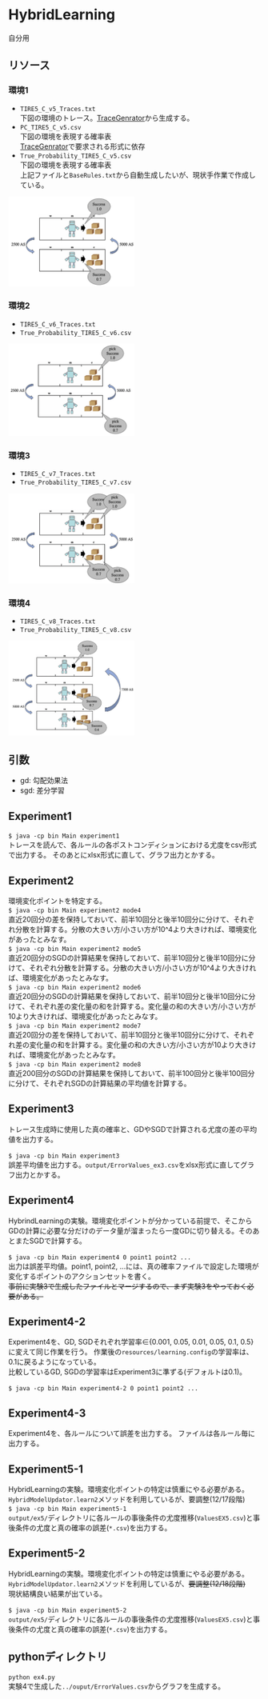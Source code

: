 # HybridLearning

自分用

## リソース
### 環境1

- `TIRE5_C_v5_Traces.txt` <br>
下図の環境のトレース。[TraceGenrator](https://github.com/iidachihiro/TraceGenerator)から生成する。
- `PC_TIRE5_C_v5.csv` <br>
下図の環境を表現する確率表 <br>
[TraceGenrator](https://github.com/iidachihiro/TraceGenerator)で要求される形式に依存
- `True_Probability_TIRE5_C_v5.csv` <br>
下図の環境を表現する確率表 <br>
上記ファイルと`BaseRules.txt`から自動生成したいが、現状手作業で作成している。<br>
<img src="/resources/images/Environment_v5.png" width="50%">

### 環境2
- `TIRE5_C_v6_Traces.txt` <br>
- `True_Probability_TIRE5_C_v6.csv` <br>
<img src="/resources/images/Environment_v6.png" width="50%">

### 環境3
- `TIRE5_C_v7_Traces.txt` <br>
- `True_Probability_TIRE5_C_v7.csv` <br>
<img src="/resources/images/Environment_v7.png" width="50%">

### 環境4
- `TIRE5_C_v8_Traces.txt` <br>
- `True_Probability_TIRE5_C_v8.csv` <br>
<img src="/resources/images/Environment_v8.png" width="50%">

## 引数
- gd: 勾配効果法
- sgd: 差分学習

## Experiment1
`$ java -cp bin Main experiment1` <br>
トレースを読んで、各ルールの各ポストコンディションにおける尤度をcsv形式で出力する。
そのあとにxlsx形式に直して、グラフ出力とかする。

## Experiment2
環境変化ポイントを特定する。 <br>
`$ java -cp bin Main experiment2 mode4` <br>
直近20回分の差を保持しておいて、前半10回分と後半10回分に分けて、それぞれ分散を計算する。分散の大きい方/小さい方が10^4より大きければ、環境変化があったとみなす。 <br>
`$ java -cp bin Main experiment2 mode5` <br>
直近20回分のSGDの計算結果を保持しておいて、前半10回分と後半10回分に分けて、それぞれ分散を計算する。分散の大きい方/小さい方が10^4より大きければ、環境変化があったとみなす。<br>
`$ java -cp bin Main experiment2 mode6` <br>
直近20回分のSGDの計算結果を保持しておいて、前半10回分と後半10回分に分けて、それぞれ差の変化量の和を計算する。変化量の和の大きい方/小さい方が10より大きければ、環境変化があったとみなす。 <br>
`$ java -cp bin Main experiment2 mode7` <br>
直近20回分の差を保持しておいて、前半10回分と後半10回分に分けて、それぞれ差の変化量の和を計算する。変化量の和の大きい方/小さい方が10より大きければ、環境変化があったとみなす。 <br>
`$ java -cp bin Main experiment2 mode8` <br>
直近200回分のSGDの計算結果を保持しておいて、前半100回分と後半100回分に分けて、それぞれSGDの計算結果の平均値を計算する。

## Experiment3
トレース生成時に使用した真の確率と、GDやSGDで計算される尤度の差の平均値を出力する。

`$ java -cp bin Main experiment3` <br>
誤差平均値を出力する。`output/ErrorValues_ex3.csv`をxlsx形式に直してグラフ出力とかする。

## Experiment4
HybrindLearningの実験。環境変化ポイントが分かっている前提で、そこからGDの計算に必要な分だけのデータ量が溜まったら一度GDに切り替える。そのあとまたSGDで計算する。 <br>

`$ java -cp bin Main experiment4 0 point1 point2 ...` <br>
出力は誤差平均値。point1, point2, ...には、真の確率ファイルで設定した環境が変化するポイントのアクションセットを書く。 <br>
~~事前に実験3で生成したファイルとマージするので、まず実験3をやっておく必要がある。~~

## Experiment4-2
Experiment4を、GD, SGDそれぞれ学習率∈{0.001, 0.05, 0.01, 0.05, 0.1, 0.5}に変えて同じ作業を行う。
作業後の`resources/learning.config`の学習率は、0.1に戻るようになっている。 <br>
比較しているGD, SGDの学習率はExperiment3に準ずる(デフォルトは0.1)。

`$ java -cp bin Main experiment4-2 0 point1 point2 ...`

## Experiment4-3
Experiment4を、各ルールについて誤差を出力する。
ファイルは各ルール毎に出力する。

## Experiment5-1
HybridLearningの実験。環境変化ポイントの特定は慎重にやる必要がある。 <br>
`HybridModelUpdator.learn2`メソッドを利用しているが、要調整(12/17段階) <br>
`$ java -cp bin Main experiment5-1` <br>
`output/ex5/`ディレクトリに各ルールの事後条件の尤度推移(`ValuesEX5.csv`)と事後条件の尤度と真の確率の誤差(`*.csv`)を出力する。

## Experiment5-2
HybridLearningの実験。環境変化ポイントの特定は慎重にやる必要がある。 <br>
`HybridModelUpdator.learn2`メソッドを利用しているが、~~要調整(12/18段階)~~ <br>
現状結構良い結果が出ている。 <br>

`$ java -cp bin Main experiment5-2` <br>
`output/ex5/`ディレクトリに各ルールの事後条件の尤度推移(`ValuesEX5.csv`)と事後条件の尤度と真の確率の誤差(`*.csv`)を出力する。

## pythonディレクトリ
`python ex4.py` <br>
実験4で生成した`../ouput/ErrorValues.csv`からグラフを生成する。
